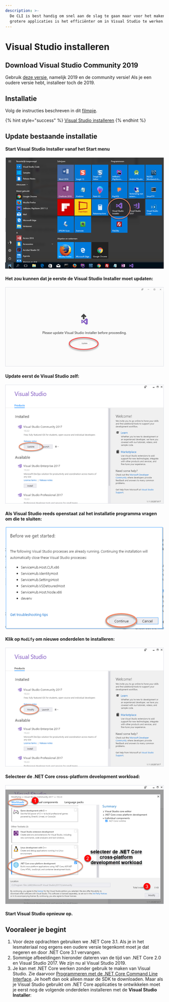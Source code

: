 ```yaml
---
description: >-
  De CLI is best handig om snel aan de slag te gaan maar voor het maken van
  grotere applicaties is het efficiënter om in Visual Studio te werken.
---
```


# Visual Studio installeren

## Download Visual Studio Community 2019

Gebruik [deze versie](https://visualstudio.microsoft.com/downloads/), namelijk 2019 en de community versie! Als je een oudere versie hebt, installeer toch de 2019.

## Installatie

Volg de instructies beschreven in dit [filmpje](https://youtu.be/S4lfmS0WbnY).

{% hint style="success" %}
[Visual Studio installeren](https://youtu.be/S4lfmS0WbnY)
{% endhint %}

## Update bestaande installatie

#### Start Visual Studio Installer vanaf het Start menu

![Visual Studio Installer from Start menu](../../.gitbook/assets/image%20%2816%29.png)

#### Het zou kunnen dat je eerste de Visual Studio Installer moet updaten:

![Update Visual Studio Installer](../../.gitbook/assets/image%20%289%29.png)

#### Update eerst de Visual Studio zelf:

![Update Visual Studio](../../.gitbook/assets/image%20%2812%29.png)

#### Als Visual Studio reeds openstaat zal het installatie programma vragen om die te sluiten:

![Close Visual Studio before changing the installation](../../.gitbook/assets/image%20%2815%29.png)

#### **Klik op** **`Modify`** om nieuwe onderdelen te installeren:

![Modify Visual Studio Installation](../../.gitbook/assets/image%20%2819%29.png)

#### Selecteer de .NET Core cross-platform development workload:

![Install .NET Core cross-platform development workload](../../.gitbook/assets/image%20%2810%29.png)

#### Start Visual Studio opnieuw op.

## Vooraleer je begint

1. Voor deze opdrachten gebruiken we .NET Core 3.1. Als je in het lesmateriaal nog ergens een oudere versie tegenkomt moet je dat negeren en door .NET Core 3.1 vervangen.
2. Sommige afbeeldingen hieronder dateren van de tijd van .NET Core 2.0 en Visual Studio 2017. We zijn nu al Visual Studio 2019.
3. Je kan met .NET Core werken zonder gebruik te maken van Visual Studio. Zie daarvoor [Programmeren met de .NET Core Command Line Interface](https://graduaat.programmeren.app/myap/it/page/programming/microsoft.net/dotnet%20core/Programmeren%20met%20de%20.NET%20Core%20Command%20Line%20Interface.html). Je hoeft dan ook alleen maar de SDK te downloaden. Maar als je Visual Studio gebruikt om .NET Core applicaties te ontwikkelen moet je eerst nog de volgende onderdelen installeren met de **Visual Studio Installer**:

